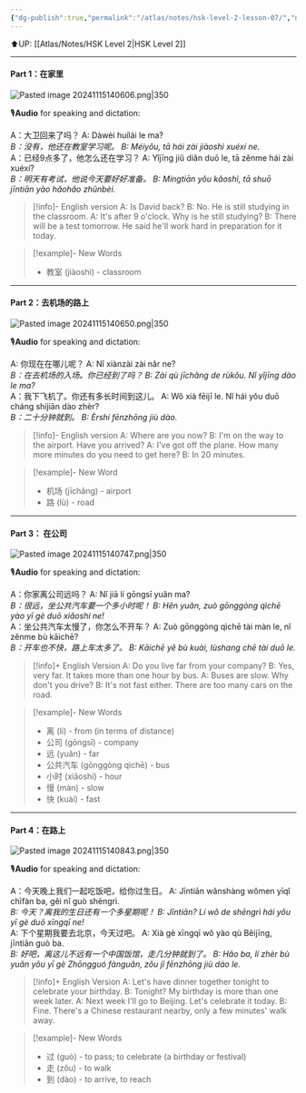 ```yaml
---
{"dg-publish":true,"permalink":"/atlas/notes/hsk-level-2-lesson-07/","noteIcon":""}
---
```


⬆️UP: [[Atlas/Notes/HSK Level 2\|HSK Level 2]]

---
#### Part 1：在家里

![Pasted image 20241115140606.png|350](/img/user/Atlas/Utilities/Images/Pasted%20image%2020241115140606.png)

🎙️**Audio** for speaking and dictation:

A：大卫回来了吗？
A: Dàwèi huílái le ma?  
*B：没有，他还在教室学习呢。*
*B: Méiyǒu, tā hái zài jiàoshì xuéxí ne.*  
A：已经9点多了，他怎么还在学习？
A: Yǐjīng jiǔ diǎn duō le, tā zěnme hái zài xuéxí?  
*B：明天有考试，他说今天要好好准备。*
*B: Míngtiān yǒu kǎoshì, tā shuō jīntiān yào hǎohǎo zhǔnbèi.*



> [!info]- English version
> A: Is David back?
> B: No. He is still studying in the classroom.
> A: It's after 9 o'clock. Why is he still studying?
> B: There will be a test tomorrow. He said he'll work hard in preparation for it today.

> [!example]- New Words
> - 教室 (jiàoshì) - classroom

---

#### Part 2：去机场的路上

![Pasted image 20241115140650.png|350](/img/user/Atlas/Utilities/Images/Pasted%20image%2020241115140650.png)

🎙️**Audio** for speaking and dictation:

A: 你现在在哪儿呢？
A: Nǐ xiànzài zài nǎr ne?  
*B：在去机场的入场。你已经到了吗？*
*B: Zài qù jīchǎng de rùkǒu. Nǐ yǐjīng dào le ma?*  
A：我下飞机了。你还有多长时间到这儿。
A: Wǒ xià fēijī le. Nǐ hái yǒu duō cháng shíjiān dào zhèr?  
*B：二十分钟就到。*
*B: Èrshí fēnzhōng jiù dào.*


> [!info]- English version
> A: Where are you now?
> B: I'm on the way to the airport. Have you arrived?
> A: I've got off the plane. How many more minutes do you need to get here?
> B: In 20 minutes.

> [!example]- New Word
> - 机场 (jīchǎng) - airport
> - 路 (lù) - road


---

#### Part 3： 在公司

![Pasted image 20241115140747.png|350](/img/user/Atlas/Utilities/Images/Pasted%20image%2020241115140747.png)

🎙️**Audio** for speaking and dictation:

A：你家离公司远吗？
A: Nǐ jiā lí gōngsī yuǎn ma?  
*B：很远，坐公共汽车要一个多小时呢！*
*B: Hěn yuǎn, zuò gōnggòng qìchē yào yī gè duō xiǎoshí ne!*  
A：坐公共汽车太慢了，你怎么不开车？
A: Zuò gōnggòng qìchē tài màn le, nǐ zěnme bù kāichē?  
*B：开车也不快，路上车太多了。*
*B: Kāichē yě bù kuài, lùshang chē tài duō le.*



> [!info]+ English Version
> A: Do you live far from your company?
> B: Yes, very far. It takes more than one hour by bus.
> A: Buses are slow. Why don't you drive?
> B: It's not fast either. There are too many cars on the road.

> [!example]- New Words
> - 离 (lí) - from (in terms of distance)
> - 公司 (gōngsī) - company
> - 远 (yuǎn) - far
> - 公共汽车 (gōnggòng qìchē) - bus
> - 小时 (xiǎoshí) - hour
> - 慢 (màn) - slow
> - 快 (kuài) - fast



---

#### Part 4：在路上

![Pasted image 20241115140843.png|350](/img/user/Atlas/Utilities/Images/Pasted%20image%2020241115140843.png)

🎙️**Audio** for speaking and dictation:

A：今天晚上我们一起吃饭吧，给你过生日。
A: Jīntiān wǎnshàng wǒmen yīqǐ chīfàn ba, gěi nǐ guò shēngrì.  
*B: 今天？离我的生日还有一个多星期呢！*
*B: Jīntiān? Lí wǒ de shēngrì hái yǒu yī gè duō xīngqī ne!*  
A: 下个星期我要去北京，今天过吧。
A: Xià gè xīngqī wǒ yào qù Běijīng, jīntiān guò ba.  
*B: 好吧，离这儿不远有一个中国饭馆，走几分钟就到了。*
*B: Hǎo ba, lí zhèr bù yuǎn yǒu yī gè Zhōngguó fànguǎn, zǒu jǐ fēnzhōng jiù dào le.*


> [!info]+ English Version
> A: Let's have dinner together tonight to celebrate your birthday.
> B: Tonight? My birthday is more than one week later.
> A: Next week I'll go to Beijing. Let's celebrate it today.
> B: Fine. There's a Chinese restaurant nearby, only a few minutes' walk away.

> [!example]- New Words
> - 过 (guò) - to pass; to celebrate (a birthday or festival)
> - 走 (zǒu) - to walk
> - 到 (dào) - to arrive, to reach


